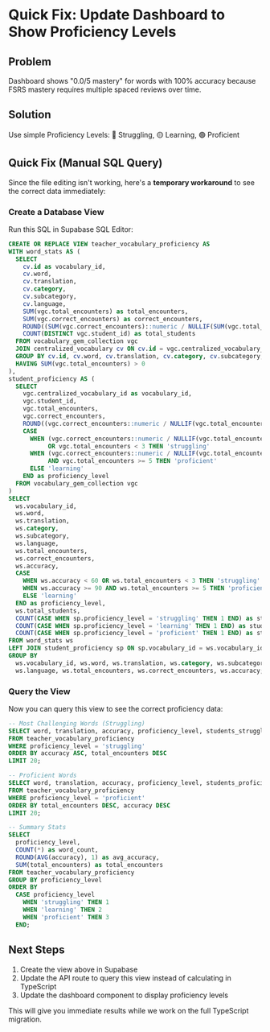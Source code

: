 # Quick Fix: Update Dashboard to Show Proficiency Levels

## Problem
Dashboard shows "0.0/5 mastery" for words with 100% accuracy because FSRS mastery requires multiple spaced reviews over time.

## Solution
Use simple Proficiency Levels: 🔴 Struggling, 🟡 Learning, 🟢 Proficient

## Quick Fix (Manual SQL Query)

Since the file editing isn't working, here's a **temporary workaround** to see the correct data immediately:

### Create a Database View

Run this SQL in Supabase SQL Editor:

```sql
CREATE OR REPLACE VIEW teacher_vocabulary_proficiency AS
WITH word_stats AS (
  SELECT 
    cv.id as vocabulary_id,
    cv.word,
    cv.translation,
    cv.category,
    cv.subcategory,
    cv.language,
    SUM(vgc.total_encounters) as total_encounters,
    SUM(vgc.correct_encounters) as correct_encounters,
    ROUND((SUM(vgc.correct_encounters)::numeric / NULLIF(SUM(vgc.total_encounters), 0)) * 100, 1) as accuracy,
    COUNT(DISTINCT vgc.student_id) as total_students
  FROM vocabulary_gem_collection vgc
  JOIN centralized_vocabulary cv ON cv.id = vgc.centralized_vocabulary_id
  GROUP BY cv.id, cv.word, cv.translation, cv.category, cv.subcategory, cv.language
  HAVING SUM(vgc.total_encounters) > 0
),
student_proficiency AS (
  SELECT 
    vgc.centralized_vocabulary_id as vocabulary_id,
    vgc.student_id,
    vgc.total_encounters,
    vgc.correct_encounters,
    ROUND((vgc.correct_encounters::numeric / NULLIF(vgc.total_encounters, 0)) * 100, 1) as accuracy,
    CASE 
      WHEN (vgc.correct_encounters::numeric / NULLIF(vgc.total_encounters, 0)) * 100 < 60 
           OR vgc.total_encounters < 3 THEN 'struggling'
      WHEN (vgc.correct_encounters::numeric / NULLIF(vgc.total_encounters, 0)) * 100 >= 90 
           AND vgc.total_encounters >= 5 THEN 'proficient'
      ELSE 'learning'
    END as proficiency_level
  FROM vocabulary_gem_collection vgc
)
SELECT 
  ws.vocabulary_id,
  ws.word,
  ws.translation,
  ws.category,
  ws.subcategory,
  ws.language,
  ws.total_encounters,
  ws.correct_encounters,
  ws.accuracy,
  CASE 
    WHEN ws.accuracy < 60 OR ws.total_encounters < 3 THEN 'struggling'
    WHEN ws.accuracy >= 90 AND ws.total_encounters >= 5 THEN 'proficient'
    ELSE 'learning'
  END as proficiency_level,
  ws.total_students,
  COUNT(CASE WHEN sp.proficiency_level = 'struggling' THEN 1 END) as students_struggling,
  COUNT(CASE WHEN sp.proficiency_level = 'learning' THEN 1 END) as students_learning,
  COUNT(CASE WHEN sp.proficiency_level = 'proficient' THEN 1 END) as students_proficient
FROM word_stats ws
LEFT JOIN student_proficiency sp ON sp.vocabulary_id = ws.vocabulary_id
GROUP BY 
  ws.vocabulary_id, ws.word, ws.translation, ws.category, ws.subcategory, 
  ws.language, ws.total_encounters, ws.correct_encounters, ws.accuracy;
```

### Query the View

Now you can query this view to see the correct proficiency data:

```sql
-- Most Challenging Words (Struggling)
SELECT word, translation, accuracy, proficiency_level, students_struggling
FROM teacher_vocabulary_proficiency
WHERE proficiency_level = 'struggling'
ORDER BY accuracy ASC, total_encounters DESC
LIMIT 20;

-- Proficient Words
SELECT word, translation, accuracy, proficiency_level, students_proficient
FROM teacher_vocabulary_proficiency
WHERE proficiency_level = 'proficient'
ORDER BY total_encounters DESC, accuracy DESC
LIMIT 20;

-- Summary Stats
SELECT 
  proficiency_level,
  COUNT(*) as word_count,
  ROUND(AVG(accuracy), 1) as avg_accuracy,
  SUM(total_encounters) as total_encounters
FROM teacher_vocabulary_proficiency
GROUP BY proficiency_level
ORDER BY 
  CASE proficiency_level
    WHEN 'struggling' THEN 1
    WHEN 'learning' THEN 2
    WHEN 'proficient' THEN 3
  END;
```

## Next Steps

1. Create the view above in Supabase
2. Update the API route to query this view instead of calculating in TypeScript
3. Update the dashboard component to display proficiency levels

This will give you immediate results while we work on the full TypeScript migration.

